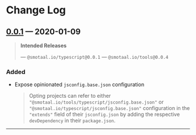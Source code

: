 ﻿# Change Log

## [0.0.1][] — 2020-01-09

> **Intended Releases**
>
> — `@smotaal.io/typescript@0.0.1`
> — `@smotaal.io/tools@0.0.4`

### Added

- Expose opinionated `jsconfig.base.json` configuration

  > Opting projects can refer to either `"@smotaal.io/tools/typescript/jsconfig.base.json"` or `"@smotaal.io/typescript/jsconfig.base.json"` configuration in the `"extends"` field of their `jsconfig.json` by adding the respective `devDependency` in their `package.json`.

---

[0.0.1]: https://www.npmjs.com/package/@smotaal.io/typescript/v/0.0.1
